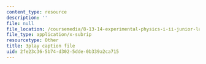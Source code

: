 ```yaml
---
content_type: resource
description: ''
file: null
file_location: /coursemedia/8-13-14-experimental-physics-i-ii-junior-lab-fall-2016-spring-2017/2fe23c365b74d3025dde0b339a2ca715_XLuIf68TJBI.srt
file_type: application/x-subrip
resourcetype: Other
title: 3play caption file
uid: 2fe23c36-5b74-d302-5dde-0b339a2ca715
---
```

